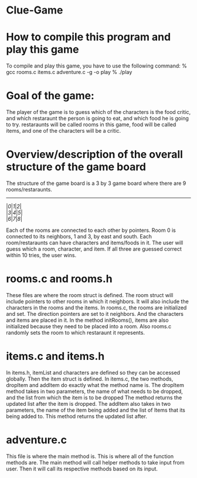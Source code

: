 # Clue-Game

# How to compile this program and play this game
To compile and play this game, you have to use the following 
command: 
% gcc rooms.c items.c adventure.c -g -o play
% ./play

# Goal of the game:
The player of the game is to guess which of the characters is 
the food critic, and which restaraunt the person is going to eat, and which 
food he is going to try. restaraunts will be called rooms in this game,
food will be called items, and one of the characters will be a critic.



# Overview/description of the overall structure of the game board
The structure of the game board is a 3 by 3 game board where there are
9 rooms/restaraunts. 
_____________
|_0_|_1_|_2_|  
|_3_|_4_|_5_|    
|_6_|_7_|_8_|    

Each of the rooms are connected to each other by pointers. 
Room 0 is connected to its neighbors, 1 and 3, by east and south. 
Each room/restaraunts can have characters and items/foods in it.
The user will guess which a room, character, and item. 
If all three are guessed correct within 10 tries, the user wins.


# rooms.c and rooms.h
These files are where the room struct is defined. The room struct will 
include pointers to other rooms in which it neighbors. It will also 
include the characters in the rooms and the items. In rooms.c, the rooms are
initialized and set. The direction pointers are set to it neighbors. And the 
characters and items are placed in it. In the method initRooms(), items are 
also initialized because they need to be placed into a room.
Also rooms.c randomly sets the room to which restaraunt it represents. 

# items.c and items.h
In items.h, itemList and characters are defined so they can be accessed 
globally. Then the item struct is defined. In items.c, the two methods, dropItem and addItem
do exactly what the method name is. The dropItem method takes in two parameters, 
the name of what needs to be dropped, and the list from which the item is to be dropped
The method returns the updated list after the item is dropped.
The addItem also takes in two parameters, the name of the item being added and the list of Items that
its being added to. This method returns the updated list after.

# adventure.c
This file is where the main method is. This is where all of the function methods are.
The main method will call helper methods to take input from user. Then it will
call its respective methods based on its input. 
